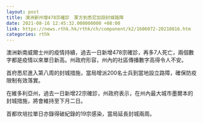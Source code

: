 ```yaml
---
layout: post
title: 澳洲新州增478宗確診　軍方到悉尼加設封城路障
date: 2021-08-16 12:45:32.000000000 +08:00
link: https://news.rthk.hk/rthk/ch/component/k2/1606072-20210816.htm
categories: rthk
---
```


澳洲新南威爾士州的疫情持續，過去一日新增478宗確診，再多7人死亡，兩個數字都是疫情以來單日新高。州政府形容，州內的社區傳播數字高得令人不安。

首府悉尼進入第八周的封城措施，當局增派200名士兵到當地設立路障，確保防疫限制有效落實。

在維多利亞州，過去一日新增22宗確診，州政府表示，在州內最大城市墨爾本的封城措施，將會維持至下月二日。

首都坎培拉單日亦錄得破紀錄的19宗感染，當局延長封城兩周。
